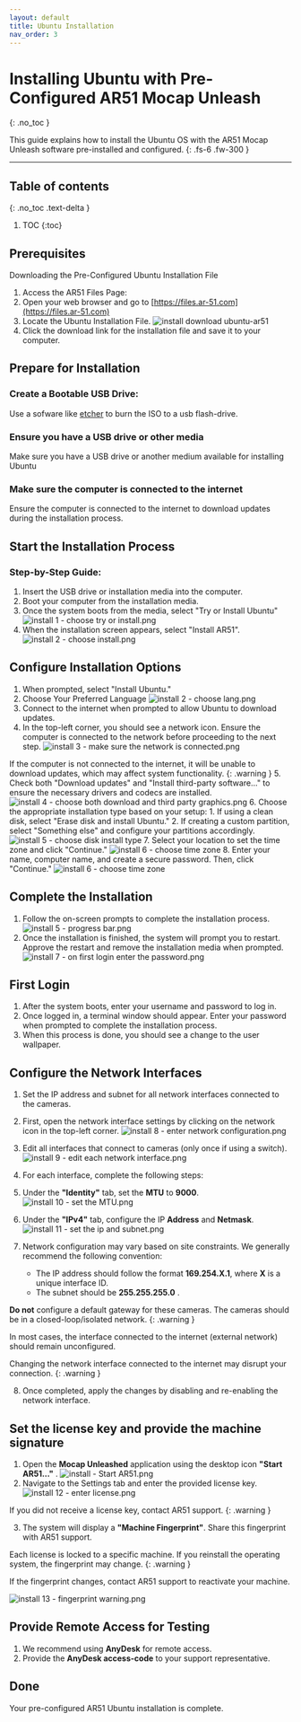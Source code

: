 ```yaml
---
layout: default
title: Ubuntu Installation
nav_order: 3
---
```


# Installing Ubuntu with Pre-Configured AR51 Mocap Unleash

{: .no_toc }

This guide explains how to install the Ubuntu OS with the AR51 Mocap Unleash software pre-installed and configured.
{: .fs-6 .fw-300 }

---
## Table of contents
{: .no_toc .text-delta }

1. TOC
{:toc}


## Prerequisites
Downloading the Pre-Configured Ubuntu Installation File
1. Access the AR51 Files Page:
2. Open your web browser and go to [https://files.ar-51.com](https://files.ar-51.com)
3. Locate the Ubuntu Installation File.
![install download ubuntu-ar51](/assets/images/installation/ubunut_on_website.png)
4. Click the download link for the installation file and save it to your computer.


## Prepare for Installation
### Create a Bootable USB Drive:
Use a sofware like [etcher](https://etcher.balena.io/) to burn the ISO to a usb flash-drive.

### Ensure you have a USB drive or other media 
Make sure you have a USB drive or another medium available for installing Ubuntu

### Make sure the computer is connected to the internet
Ensure the computer is connected to the internet to download updates during the installation process.


## Start the Installation Process
### Step-by-Step Guide:
1. Insert the USB drive or installation media into the computer.
2. Boot your computer from the installation media.
3. Once the system boots from the media, select "Try or Install Ubuntu"
![install 1 - choose try or install.png](/assets/images/installation/install%201%20-%20choose%20try%20or%20install.png)
4. When the installation screen appears, select "Install AR51".
![install 2 - choose install.png](/assets/images/installation/install%202%20-%20choose%20install.png)

## Configure Installation Options
1. When prompted, select "Install Ubuntu."
2. Choose Your Preferred Language
![install 2 - choose lang.png](/assets/images/installation/choose_lang.png)
3. Connect to the internet when prompted to allow Ubuntu to download updates.
4. In the top-left corner, you should see a network icon. Ensure the computer is connected to the network before proceeding to the next step.
![install 3 - make sure the network is connected.png](/assets/images/installation/install%203%20-%20make%20sure%20the%20network%20is%20connected.png)

 If the computer is not connected to the internet, it will be unable to download updates, which may affect system functionality.
{: .warning }
5. Check both "Download updates" and "Install third-party software..." to ensure the necessary drivers and codecs are installed.
![install 4 - choose both download and third party graphics.png](/assets/images/installation/install%204%20-%20choose%20both%20download%20and%20third%20party%20graphics.png)
6. Choose the appropriate installation type based on your setup:
    1. If using a clean disk, select "Erase disk and install Ubuntu."
    2. If creating a custom partition, select "Something else" and configure your partitions accordingly.
![install 5 - choose disk install type](/assets/images/installation/install_type.png)
7. Select your location to set the time zone and click "Continue."
![install 6 - choose time zone](/assets/images/installation/time_zone.png)
8. Enter your name, computer name, and create a secure password. Then, click "Continue."
![install 6 - choose time zone](/assets/images/installation/user.png)

## Complete the Installation
1. Follow the on-screen prompts to complete the installation process.
![install 5 - progress bar.png](/assets/images/installation/install%205%20-%20progress%20bar.png)
2. Once the installation is finished, the system will prompt you to restart. Approve the restart and remove the installation media when prompted. 
![install 7 - on first login enter the password.png](/assets/images/installation/install%207%20-%20on%20first%20login%20enter%20the%20password.png)

## First Login
1. After the system boots, enter your username and password to log in.
2. Once logged in, a terminal window should appear. Enter your password when prompted to complete the installation process.
3. When this process is done, you should see a change to the user wallpaper.

## Configure the Network Interfaces
1. Set the IP address and subnet for all network interfaces connected to the cameras.
2. First, open the network interface settings by clicking on the network icon in the top-left corner.
   ![install 8 - enter network configuration.png](/assets/images/installation/install%208%20-%20enter%20network%20configuration.png)
3. Edit all interfaces that connect to cameras (only once if using a switch).
   ![install 9 - edit each network interface.png](/assets/images/installation/install%209%20-%20edit%20each%20network%20interface.png)
4. For each interface, complete the following steps:
5. Under the **"Identity"** tab, set the **MTU** to **9000**.
      ![install 10 - set the MTU.png](/assets/images/installation/install%2010%20-%20set%20the%20MTU.png)
6. Under the **"IPv4"** tab, configure the IP **Address** and **Netmask**.
      ![install 11 - set the ip and subnet.png](/assets/images/installation/install%2011%20-%20set%20the%20ip%20and%20subnet.png)

7. Network configuration may vary based on site constraints. We generally recommend the following convention:
   * The IP address should follow the format **169.254.X.1**, where **X** is a unique interface ID.
   * The subnet should be **255.255.255.0** .

**Do not** configure a default gateway for these cameras. The cameras should be in a closed-loop/isolated network.
{: .warning }

In most cases, the interface connected to the internet (external network) should remain unconfigured.

Changing the network interface connected to the internet may disrupt your connection.
{: .warning }

8. Once completed, apply the changes by disabling and re-enabling the network interface.


## Set the license key and provide the machine signature
1. Open the **Mocap Unleashed** application using the desktop icon **"Start AR51..."** .
![install - Start AR51.png](/assets/images/installation/install%20-%20Start%20AR51.png)
2. Navigate to the Settings tab and enter the provided license key.
![install 12 - enter license.png](/assets/images/installation/install%2012%20-%20enter%20license.png)

If you did not receive a license key, contact AR51 support.
{: .warning }

3. The system will display a **"Machine Fingerprint"**. Share this fingerprint with AR51 support.

Each license is locked to a specific machine. If you reinstall the operating system, the fingerprint may change.
{: .warning }

 If the fingerprint changes, contact AR51 support to reactivate your machine. 

 ![install 13 - fingerprint warning.png](/assets/images/installation/install%2013%20-%20fingerprint%20warning.png)

## Provide Remote Access for Testing
1. We recommend using **AnyDesk** for remote access.
2. Provide the **AnyDesk access-code** to your support representative.

## Done
Your pre-configured AR51 Ubuntu installation is complete. 
